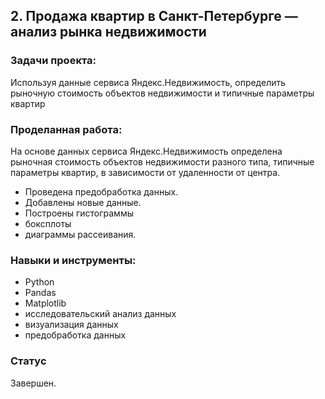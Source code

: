 ## 2. Продажа квартир в Санкт-Петербурге — анализ рынка недвижимости

### Задачи проекта:

Используя данные сервиса Яндекс.Недвижимость, определить рыночную стоимость объектов недвижимости и типичные параметры квартир

### Проделанная работа:

На основе данных сервиса Яндекс.Недвижимость определена рыночная стоимость объектов недвижимости разного типа, типичные параметры квартир, в зависимости от удаленности от центра. 

* Проведена предобработка данных. 
* Добавлены новые данные.
* Построены гистограммы
* боксплоты
* диаграммы рассеивания.

### Навыки и инструменты:

* Python
* Pandas
* Matplotlib
* исследовательский анализ данных
* визуализация данных
* предобработка данных

### Статус

Завершен.
